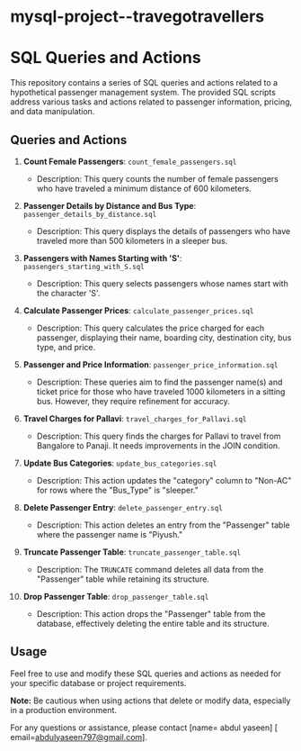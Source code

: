 # mysql-project--travegotravellers
# SQL Queries and Actions

This repository contains a series of SQL queries and actions related to a hypothetical passenger management system. The provided SQL scripts address various tasks and actions related to passenger information, pricing, and data manipulation.

## Queries and Actions

1. **Count Female Passengers**: `count_female_passengers.sql`
   - Description: This query counts the number of female passengers who have traveled a minimum distance of 600 kilometers.

2. **Passenger Details by Distance and Bus Type**: `passenger_details_by_distance.sql`
   - Description: This query displays the details of passengers who have traveled more than 500 kilometers in a sleeper bus.

3. **Passengers with Names Starting with 'S'**: `passengers_starting_with_S.sql`
   - Description: This query selects passengers whose names start with the character 'S'.

4. **Calculate Passenger Prices**: `calculate_passenger_prices.sql`
   - Description: This query calculates the price charged for each passenger, displaying their name, boarding city, destination city, bus type, and price.

5. **Passenger and Price Information**: `passenger_price_information.sql`
   - Description: These queries aim to find the passenger name(s) and ticket price for those who have traveled 1000 kilometers in a sitting bus. However, they require refinement for accuracy.

6. **Travel Charges for Pallavi**: `travel_charges_for_Pallavi.sql`
   - Description: This query finds the charges for Pallavi to travel from Bangalore to Panaji. It needs improvements in the JOIN condition.

7. **Update Bus Categories**: `update_bus_categories.sql`
   - Description: This action updates the "category" column to "Non-AC" for rows where the "Bus_Type" is "sleeper."

8. **Delete Passenger Entry**: `delete_passenger_entry.sql`
   - Description: This action deletes an entry from the "Passenger" table where the passenger name is "Piyush."

9. **Truncate Passenger Table**: `truncate_passenger_table.sql`
   - Description: The `TRUNCATE` command deletes all data from the "Passenger" table while retaining its structure.

10. **Drop Passenger Table**: `drop_passenger_table.sql`
    - Description: This action drops the "Passenger" table from the database, effectively deleting the entire table and its structure.

## Usage

Feel free to use and modify these SQL queries and actions as needed for your specific database or project requirements.

**Note:** Be cautious when using actions that delete or modify data, especially in a production environment.

For any questions or assistance, please contact [name= abdul yaseen] [ email=abdulyaseen797@gmail.com].
